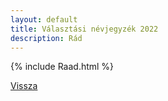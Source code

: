 ```yaml
---
layout: default
title: Választási névjegyzék 2022
description: Rád
---
```


{% include Raad.html %}

[Vissza](./)